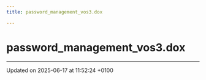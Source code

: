 ```yaml
---
title: password_management_vos3.dox

---
```


# password_management_vos3.dox








-------------------------------

Updated on 2025-06-17 at 11:52:24 +0100
